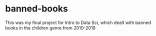 # banned-books
This was my final project for Intro to Data Sci, which dealt with banned books in the children genre from 2010-2019
